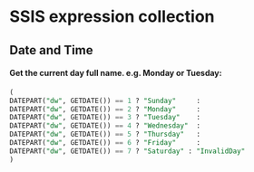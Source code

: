# SSIS expression collection

## Date and Time

#### Get the current day full name. e.g. Monday or Tuesday:
```sql
(
DATEPART("dw", GETDATE()) == 1 ? "Sunday"     : 
DATEPART("dw", GETDATE()) == 2 ? "Monday"     :
DATEPART("dw", GETDATE()) == 3 ? "Tuesday"    : 
DATEPART("dw", GETDATE()) == 4 ? "Wednesday"  :
DATEPART("dw", GETDATE()) == 5 ? "Thursday"   : 
DATEPART("dw", GETDATE()) == 6 ? "Friday"     :
DATEPART("dw", GETDATE()) == 7 ? "Saturday" : "InvalidDay"
)
```
